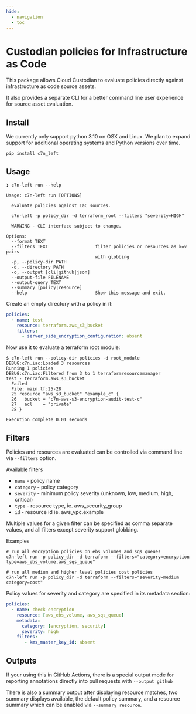 ```yaml
---
hide:
  - navigation
  - toc
---
```


# Custodian policies for Infrastructure as Code


This package allows Cloud Custodian to evaluate policies directly
against infrastructure as code source assets.

It also provides a separate CLI for a better command line user experience for
source asset evaluation.

## Install

We currently only support python 3.10 on OSX and Linux. We plan to
expand support for additional operating systems and Python versions
over time.


```shell
pip install c7n_left
```

## Usage

```shell
❯ c7n-left run --help

Usage: c7n-left run [OPTIONS]

  evaluate policies against IaC sources.

  c7n-left -p policy_dir -d terraform_root --filters "severity=HIGH"

  WARNING - CLI interface subject to change.

Options:
  --format TEXT
  --filters TEXT                  filter policies or resources as k=v pairs
                                  with globbing
  -p, --policy-dir PATH
  -d, --directory PATH
  -o, --output [cli|github|json]
  --output-file FILENAME
  --output-query TEXT
  --summary [policy|resource]
  --help                          Show this message and exit.
```


Create an empty directory with a policy in it:

```yaml
policies:
  - name: test
    resource: terraform.aws_s3_bucket
    filters:
      - server_side_encryption_configuration: absent
```

Now use it to evaluate a terraform root module:

```shell
$ c7n-left run --policy-dir policies -d root_module
DEBUG:c7n.iac:Loaded 3 resources
Running 1 policies
DEBUG:c7n.iac:Filtered from 3 to 1 terraformresourcemanager
test - terraform.aws_s3_bucket
  Failed
  File: main.tf:25-28
  25 resource "aws_s3_bucket" "example_c" {  
  26   bucket = "c7n-aws-s3-encryption-audit-test-c"  
  27   acl    = "private"
  28 }

Execution complete 0.01 seconds
```


## Filters

Policies and resources are evaluated can be controlled via
command line via `--filters` option.

Available filters

- `name` - policy name
- `category` - policy category
- `severity` - minimum policy severity (unknown, low, medium, high, critical)
- `type` - resource type, ie. aws_security_group
- `id` - resource id  ie. aws_vpc.example 

Multiple values for a given filter can be specified as comma separate values, and all filters
except severity support globbing.

Examples
```
# run all encryption policies on ebs volumes and sqs queues
c7n-left run -p policy_dir -d terraform --filters="category=encryption type=aws_ebs_volume,aws_sqs_queue"

# run all medium and higher level policies cost policies
c7n-left run -p policy_dir -d terraform --filters="severity=medium category=cost"
```

Policy values for severity and category are specified in its metadata section:

```yaml
policies:
  - name: check-encryption
    resource: [aws_ebs_volume, aws_sqs_queue]
    metadata:
      category: [encryption, security]
      severity: high
    filters:
       - kms_master_key_id: absent
```       


## Outputs

If your using this in GitHub Actions, there is a special output mode
for reporting annotations directly into pull requests with `--output github`

There is also a summary output after displaying resource matches, two summary 
displays available, the default policy summary, and a resource summary
which can be enabled via `--summary resource`.
